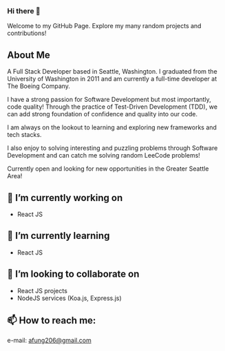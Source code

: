 ### Hi there 👋

Welcome to my GitHub Page. Explore my many random projects and contributions!

## About Me
A Full Stack Developer based in Seattle, Washington. I graduated from the 
University of Washington in 2011 and am currently a full-time developer at The Boeing Company.

I have a strong passion for Software Development but most importantly, code quality! 
Through the practice of Test-Driven Development (TDD), we can add strong foundation of confidence and quality into our code.

I am always on the lookout to learning and exploring new frameworks and tech stacks.

I also enjoy to solving interesting and puzzling problems through Software Development and can catch me solving random
LeeCode problems!

Currently open and looking for new opportunities in the Greater Seattle Area!

## 🔭 I’m currently working on
- React JS 

## 🌱 I’m currently learning
- React JS

## 👯 I’m looking to collaborate on
- React JS projects
- NodeJS services (Koa.js, Express.js)

## 📫 How to reach me: 
e-mail: afung206@gmail.com


<!--
**afung206/afung206** is a ✨ _special_ ✨ repository because its `README.md` (this file) appears on your GitHub profile.

Here are some ideas to get you started:

- 🔭 I’m currently working on ...
- 🌱 I’m currently learning ...
- 👯 I’m looking to collaborate on ...
- 🤔 I’m looking for help with ...
- 💬 Ask me about ...
- 📫 How to reach me: ...
- 😄 Pronouns: ...
- ⚡ Fun fact: ...
-->
